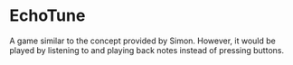# EchoTune
A game similar to the concept provided by Simon. However, it would be played by listening to and playing back notes instead of pressing buttons.
